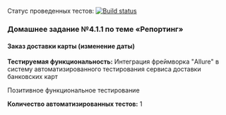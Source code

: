 Статус проведенных тестов:
[![Build status](https://ci.appveyor.com/api/projects/status/ydr1lmy45p7iou51?svg=true)](https://ci.appveyor.com/project/AleksandrZhuravel/aqa-homework4-1-1)






### Домашнее задание №4.1.1 по теме «Репортинг»
#### Заказ доставки карты (изменение даты)
**Тестируемая функциональность:** Интеграция фреймворка "Allure" в систему автоматизированного тестирования сервиса доставки банковских карт
                                  



Позитивное функциональное тестирование

**Количество автоматизированных тестов:** 1



